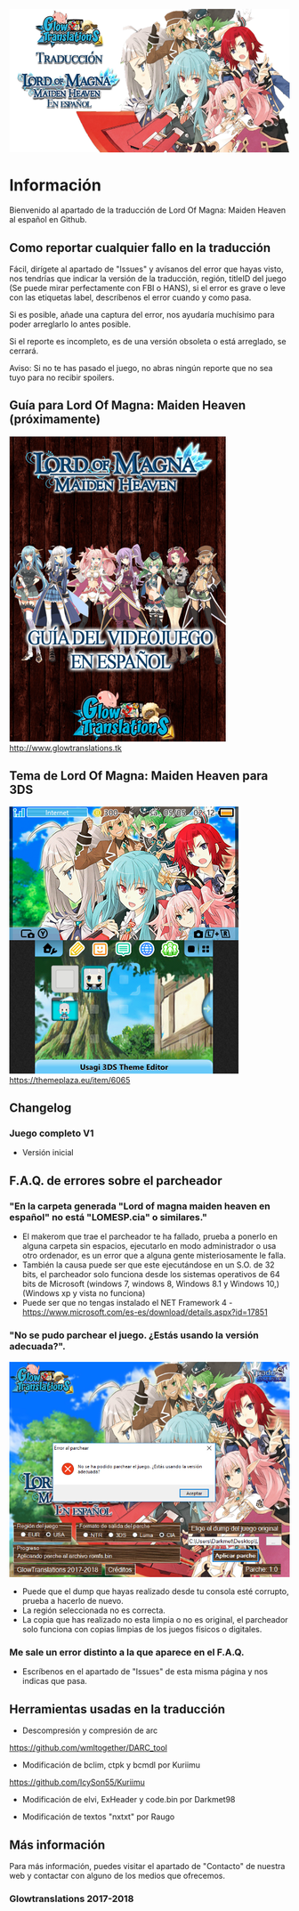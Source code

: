 ![Glowtranslations](https://raw.githubusercontent.com/Glowtranslations/LordOfMagnaMaidenHeavenESP/master/image.png)
# Información
Bienvenido al apartado de la traducción de Lord Of Magna: Maiden Heaven al español en Github.

## Como reportar cualquier fallo en la traducción
Fácil, dirígete al apartado de "Issues" y avísanos del error que hayas visto, nos tendrías que indicar la versión de la traducción, región, titleID del juego (Se puede mirar perfectamente con FBI o HANS), si el error es grave o leve con las etiquetas label, descríbenos el error cuando y como pasa.

Si es posible, añade una captura del error, nos ayudaría muchísimo para poder arreglarlo lo antes posible.

Si el reporte es incompleto, es de una versión obsoleta o está arreglado, se cerrará.

Aviso: Si no te has pasado el juego, no abras ningún reporte que no sea tuyo para no recibir spoilers.


## Guía para Lord Of Magna: Maiden Heaven  (próximamente)
![Glowtranslations](https://raw.githubusercontent.com/Glowtranslations/LordOfMagnaMaidenHeavenESP/master/guia.png)
http://www.glowtranslations.tk

## Tema de Lord Of Magna: Maiden Heaven para 3DS
![Glowtranslations](https://raw.githubusercontent.com/Glowtranslations/LordOfMagnaMaidenHeavenESP/master/theme.png)
https://themeplaza.eu/item/6065

## Changelog
### Juego completo V1 
* Versión inicial

## F.A.Q. de errores sobre el parcheador
### "En la carpeta generada "Lord of magna maiden heaven en español" no está "LOMESP.cia" o similares."
* El makerom que trae el parcheador te ha fallado, prueba a ponerlo en alguna carpeta sin espacios, ejecutarlo en modo administrador o usa otro ordenador, es un error que a alguna gente misteriosamente le falla.
* También la causa puede ser que este ejecutándose en un S.O. de 32 bits, el parcheador solo funciona desde los sistemas operativos de 64 bits de Microsoft (windows 7, windows 8, Windows 8.1 y Windows 10,) (Windows xp y vista no funciona)
* Puede ser que no tengas instalado el NET Framework 4 - https://www.microsoft.com/es-es/download/details.aspx?id=17851
### "No se pudo parchear el juego. ¿Estás usando la versión adecuada?".
![Glowtranslations](https://raw.githubusercontent.com/Glowtranslations/LordOfMagnaMaidenHeavenESP/master/error1.png)
* Puede que el dump que hayas realizado desde tu consola esté corrupto, prueba a hacerlo de nuevo.
* La región seleccionada no es correcta.
* La copia que has realizado no esta limpia o no es original, el parcheador solo funciona con copias limpias de los juegos físicos o digitales.
### Me sale un error distinto a la que aparece en el F.A.Q.
* Escríbenos en el apartado de "Issues" de esta misma página y nos indicas que pasa.

## Herramientas usadas en la traducción
* Descompresión y compresión de arc 

https://github.com/wmltogether/DARC_tool

* Modificación de bclim, ctpk y bcmdl por Kuriimu

https://github.com/IcySon55/Kuriimu

* Modificación de elvi, ExHeader y code.bin por Darkmet98

* Modificación de textos "nxtxt" por Raugo

## Más información
Para más información, puedes visitar el apartado de "Contacto" de nuestra web y contactar con alguno de los medios que ofrecemos.

### Glowtranslations 2017-2018
